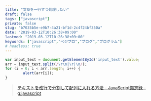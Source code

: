 ```yaml
---
title: "文章を一行ずつ処理したい"
draft: false
tags: ["javascript"]
private: false
slug: "b7035b5e-e9b7-4a21-bf1d-2c4f24bf350a"
date: "2019-03-12T10:26:38+09:00"
lastmod: "2019-03-12T10:26:38+09:00"
keywords: ["javascript","ベジプロ","プログ","プログラム"]
# headless: true
---
```


```js
var input_text = document.getElementById('input_text').value;
arr = input_text.split(/\r\n|\r|\n/);
for (i = 0; i < arr.length; i++) {
		alert(arr[i]);
}
```

> [テキストを改行で分割して配列に入れる方法 - JavaScript備忘録 - g:javascript](https://javascript.g.hatena.ne.jp/py4s-tnk/20110526/1306421550)
